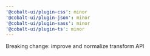 ```yaml
---
'@cobalt-ui/plugin-css': minor
'@cobalt-ui/plugin-json': minor
'@cobalt-ui/plugin-sass': minor
'@cobalt-ui/plugin-ts': minor
---
```


Breaking change: improve and normalize transform API
